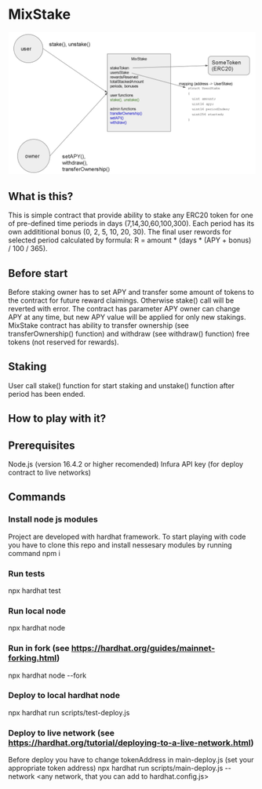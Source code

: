 # MixStake

![alt text](https://github.com/ViktorYurov/mixstake/blob/main/MixStake.jpg?raw=true)

## What is this?

This is simple contract that provide ability to stake any ERC20 token for one of pre-defined time periods in days (7,14,30,60,100,300). Each period has its own addititional bonus (0, 2, 5, 10, 20, 30). The final user rewords for selected period calculated by formula: R = amount * (days * (APY + bonus) / 100 / 365).

## Before start
Before staking owner has to set APY and transfer some amount of tokens to the contract for future reward claimings. Otherwise stake() call will be reverted with error. The contract has parameter APY owner can change APY at any time, but new APY value will be applied for only new stakings. MixStake contract has ability to transfer ownership (see transferOwnership() function) and withdraw (see withdraw() function) free tokens (not reserved for rewards). 

## Staking
User call stake() function for start staking and unstake() function after period has been ended. 

## How to play with it?

## Prerequisites
Node.js (version 16.4.2 or higher recomended)
Infura API key (for deploy contract to live networks)

## Commands
### Install node js modules
Project are developed with hardhat framework. To start playing with code you have to clone this repo and install nessesary modules by running command
npm i 

### Run tests
npx hardhat test

### Run local node
npx hardhat node

### Run in fork (see https://hardhat.org/guides/mainnet-forking.html)
npx hardhat node --fork <url>
  
### Deploy to local hardhat node
npx hardhat run scripts/test-deploy.js

### Deploy to live network (see https://hardhat.org/tutorial/deploying-to-a-live-network.html)
Before deploy you have to change tokenAddress in main-deploy.js (set your appropriate token address)
npx hardhat run scripts/main-deploy.js --network <any network, that you can add to hardhat.config.js> 

